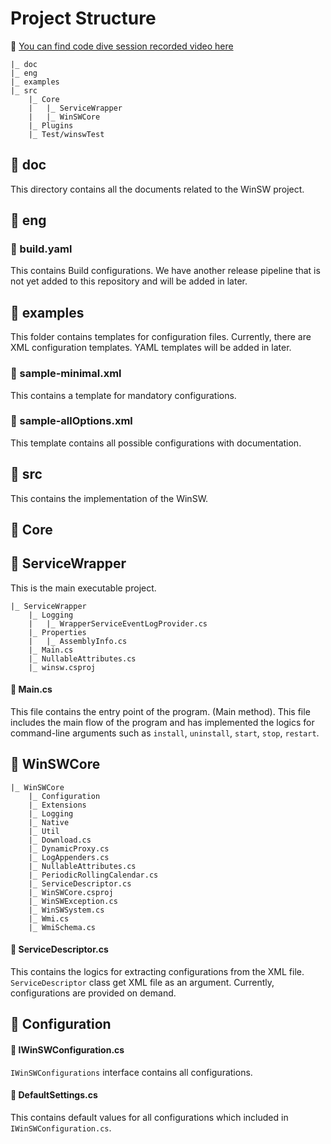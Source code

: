 # Project Structure

:movie_camera: [You can find code dive session recorded video here](https://youtu.be/_adhRj19ESY)

```
|_ doc
|_ eng
|_ examples
|_ src
    |_ Core
    |   |_ ServiceWrapper
    |   |_ WinSWCore
    |_ Plugins
    |_ Test/winswTest
```

## :open_file_folder: doc

This directory contains all the documents related to the WinSW project.

## :open_file_folder: eng

### :page_facing_up: build.yaml  

This contains Build configurations. We have another release pipeline that is not yet added to this repository and will be added in later.  

## :open_file_folder: examples

This folder contains templates for configuration files. Currently, there are XML configuration templates. YAML templates will be added in later.  

### :page_facing_up: sample-minimal.xml

This contains a template for mandatory configurations.

### :page_facing_up: sample-allOptions.xml

This template contains all possible configurations with documentation.

## :open_file_folder: src

This contains the implementation of the WinSW.

## :open_file_folder: Core

## :notebook: ServiceWrapper

This is the main executable project.
```
|_ ServiceWrapper
    |_ Logging
    |   |_ WrapperServiceEventLogProvider.cs
    |_ Properties
    |   |_ AssemblyInfo.cs
    |_ Main.cs
    |_ NullableAttributes.cs
    |_ winsw.csproj
```

#### :page_facing_up: Main.cs

This file contains the entry point of the program. (Main method). This file includes the main flow of the program and has implemented the logics for command-line arguments such as `install`, `uninstall`, `start`, `stop`, `restart`.

## :notebook: WinSWCore

```
|_ WinSWCore
    |_ Configuration
    |_ Extensions
    |_ Logging
    |_ Native
    |_ Util
    |_ Download.cs
    |_ DynamicProxy.cs
    |_ LogAppenders.cs
    |_ NullableAttributes.cs
    |_ PeriodicRollingCalendar.cs
    |_ ServiceDescriptor.cs
    |_ WinSWCore.csproj
    |_ WinSWException.cs
    |_ WinSWSystem.cs
    |_ Wmi.cs
    |_ WmiSchema.cs
```

#### :page_facing_up: ServiceDescriptor.cs

This contains the logics for extracting configurations from the XML file. `ServiceDescriptor` class get XML file as an argument. Currently, configurations are provided on demand.

## :open_file_folder: Configuration

#### :page_facing_up: IWinSWConfiguration.cs

`IWinSWConfigurations` interface contains all configurations.

#### :page_facing_up: DefaultSettings.cs

This contains default values for all configurations which included in `IWinSWConfiguration.cs`.
